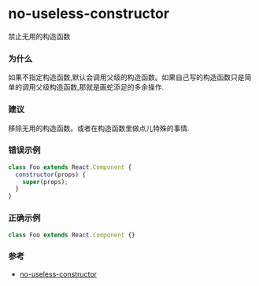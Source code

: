 # no-useless-constructor

禁止无用的构造函数

### 为什么

如果不指定构造函数,默认会调用父级的构造函数。如果自己写的构造函数只是简单的调用父级构造函数,那就是画蛇添足的多余操作.

### 建议

移除无用的构造函数。或者在构造函数里做点儿特殊的事情.

### 错误示例

```js
class Foo extends React.Component {
  constructor(props) {
    super(props);
  }
}
```

### 正确示例

```js
class Foo extends React.Component {}
```

### 参考

- [no-useless-constructor](https://eslint.org/docs/rules/no-useless-constructor)
